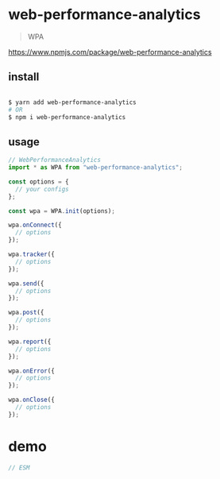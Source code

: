 # web-performance-analytics

> WPA

https://www.npmjs.com/package/web-performance-analytics

## install

```sh

$ yarn add web-performance-analytics
# OR
$ npm i web-performance-analytics

```

## usage

```js
// WebPerformanceAnalytics
import * as WPA from "web-performance-analytics";

const options = {
  // your configs
};

const wpa = WPA.init(options);

wpa.onConnect({
  // options
});

wpa.tracker({
  // options
});

wpa.send({
  // options
});

wpa.post({
  // options
});

wpa.report({
  // options
});

wpa.onError({
  // options
});

wpa.onClose({
  // options
});

```

# demo

```js
// ESM

```

